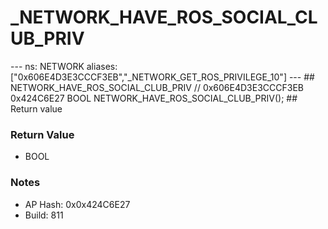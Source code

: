 # _NETWORK_HAVE_ROS_SOCIAL_CLUB_PRIV

--- ns: NETWORK aliases: ["0x606E4D3E3CCCF3EB","_NETWORK_GET_ROS_PRIVILEGE_10"] --- ## NETWORK_HAVE_ROS_SOCIAL_CLUB_PRIV  // 0x606E4D3E3CCCF3EB 0x424C6E27 BOOL NETWORK_HAVE_ROS_SOCIAL_CLUB_PRIV();   ## Return value

### Return Value
* BOOL

### Notes
* AP Hash: 0x0x424C6E27
* Build: 811

